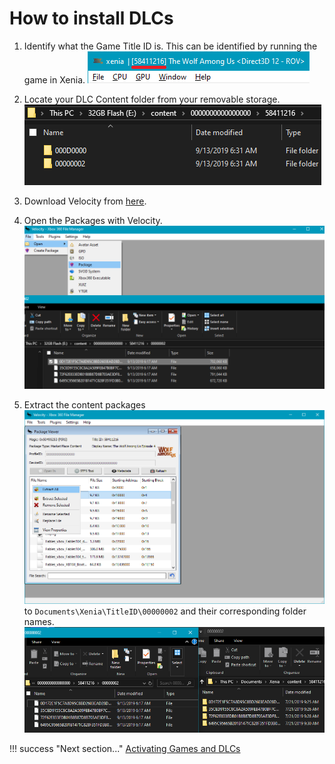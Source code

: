 # How to install DLCs

1. Identify what the Game Title ID is.
This can be identified by running the game in Xenia.
	![Image](images/fc0rmSc.png)

2. Locate your DLC Content folder from your removable storage.
	![Image](images/t8IMZiG.png)

3. Download Velocity from [here](https://github.com/Gualdimar/Velocity/releases).

4. Open the Packages with Velocity.
	![Image](images/7q7q0oB.png)

5. Extract the content packages
	![Image](images/WyA4yhm.png)
to `Documents\Xenia\TitleID\00000002` and their corresponding folder names.
	![Image](images/e4zk397.png)

!!! success "Next section..."
	[Activating Games and DLCs](activate_games)
